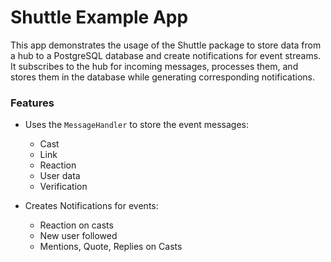 # Shuttle Example App
This app demonstrates the usage of the Shuttle package to store data from a hub to a PostgreSQL database and create notifications for event streams. It subscribes to the hub for incoming messages, processes them, and stores them in the database while generating corresponding notifications.

### Features
- Uses the `MessageHandler` to store the event messages:
  - Cast
  - Link
  - Reaction
  - User data
  - Verification

- Creates Notifications for events: 
  - Reaction on casts
  - New user followed
  - Mentions, Quote, Replies on Casts
